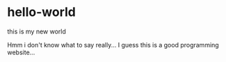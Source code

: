 # hello-world
this is my new world

Hmm i don't know what to say really... I guess this is a good programming website...
